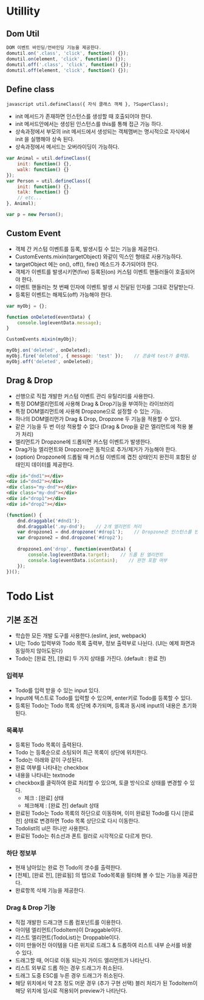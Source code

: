 # Utillity
## Dom Util

```javascript
DOM 이벤트 바인딩/언바인딩 기능을 제공한다.
domutil.on('.class', 'click', function() {});
domutil.on(element, 'click', function() {});
domutil.off('.class', 'click', function() {});
domutil.off(element, 'click', function() {});
```

## Define class
```javascript util.defineClass({ 자식 클래스 객체 }, ?SuperClass);```

- init 메서드가 존재하면 인스턴스를 생성할 때 호출되어야 한다.
- init 메서드안에서는 생성된 인스턴스를 this를 통해 접근 가능 하다.
- 상속과정에서 부모의 init 메서드에서 생성되는 객체맴버는 명시적으로 자식에서 init 을 실행해야 상속 된다.
- 상속과정에서 메서드는 오버라이딩이 가능하다.

```javascript
var Animal = util.defineClass({
    init: function() {},
    walk: function() {}
});
var Person = util.defineClass({
    init: function() {},
    talk: function() {}
    // etc...
}, Animal);

var p = new Person();
```

## Custom Event

- 객체 간 커스텀 이벤트를 등록, 발생시킬 수 있는 기능을 제공한다.
- CustomEvents.mixin(targetObject) 와같이 믹스인 형태로 사용가능하다.
- targetObject 에는 on(), off(), fire() 메소드가 추가되어야 한다.
- 객체가 이벤트를 발생시키면(fire) 등록된(on) 커스텀 이벤트 핸들러들이 호출되어야 한다.
- 이벤트 핸들러는 첫 번째 인자에 이벤트 발생 시 전달된 인자를 그대로 전달받는다.
- 등록된 이벤트는 해제도(off) 가능해야 한다.

```javascript
var myObj = {};

function onDeleted(eventData) {
    console.log(eventData.message);
}

CustomEvents.mixin(myObj);

myObj.on('deleted', onDeleted);
myObj.fire('deleted', { message: 'test' });    // 콘솔에 test가 출력됨.
myObj.off('deleted', onDeleted);
```

## Drag & Drop

- 선행으로 직접 개발한 커스텀 이벤트 관리 유틸리티를 사용한다.
- 특정 DOM엘리먼트에 사용해 Drag & Drop기능을 부여하는 라이브러리
- 특정 DOM엘리먼트에 사용해 Dropzone으로 설정할 수 있는 기능.
- 하나의 DOM엘리먼가 Drag & Drop, Dropzone 두 기능을 적용할 수 있다.
- 같은 기능을 두 번 이상 적용할 수 없다 (Drag & Drop을 같은 엘리먼트에 적용 불가 처리)
- 엘리먼트가 Dropzone에 드롭되면 커스텀 이벤트가 발생한다.
- Drag가능 엘리먼트와 Dropzone은 동적으로 추가/제거가 가능해야 한다.
- (option) Dropzone에 드롭될 때 커스텀 이벤트에 겹친 상태인지 완전히 포함된 상태인지 데이터를 제공한다.

```html
<div id="dnd1"></div>
<div id="dnd2"></div>
<div class="my-dnd"></div>
<div class="my-dnd"></div>
<div id="drop1"></div>
<div id="drop2"></div>
``` 

```javascript
(function() {
    dnd.draggable('#dnd1');
    dnd.draggable('.my-dnd');    // 2개 엘리먼트 처리
    var dropzone1 = dnd.dropzone('#drop1');    // Dropzone은 인스턴스를 반환하고 한번에 하나의 dropzone을 생성할 수 있다.
    var dropzone2 = dnd.dropzone('#drop2');
    
    dropzone1.on('drop', function(eventData) {
        console.log(eventData.target);    // 드롭 된 엘리먼트
        console.log(eventData.isContain);    // 완전 포함 여부
    });
})();
```

# Todo List

## 기본 조건
- 학습한 모든 개발 도구를 사용한다.(eslint, jest, webpack)
- UI는 Todo 입력부와 Todo 목록 출력부, 정보 출력부로 나뉜다. (UI는 예제 화면과 동일하지 않아도된다)
- Todo는 [완료 전], [완료] 두 가지 상태를 가진다. (default : 완료 전)

### 입력부
- Todo를 입력 받을 수 있는 input 있다.
- Input에 텍스트로 Todo를 입력할 수 있으며, enter키로 Todo를 등록할 수 있다.
- 등록된 Todo는 Todo 목록 상단에 추가되며, 등록과 동시에 input의 내용은 초기화된다.

### 목록부
- 등록된 Todo 목록이 출력된다.
- Todo 는 등록순으로 소팅되어 최근 목록이 상단에 위치한다.
- Todo는 아래와 같이 구성된다.
- 완료 여부를 나타내는 checkbox
- 내용을 나타내는 textnode
- checkbox를 클릭하여 완료 처리할 수 있으며, 토클 방식으로 상태를 변경할 수 있다.
  - 체크 : [완료] 상태
  - 체크해제 : [완료 전] default 상태
- 완료된 Todo는 Todo 목록의 하단으로 이동하며, 이미 완료된 Todo를 다시 [완료 전] 상태로 변경하면 Todo 목록 상단으로 다시 이동한다.
- Todolist의 ul은 하나만 사용한다.
- 완료된 Todo는 취소선과 폰트 컬러로 시각적으로 다르게 한다.

### 하단 정보부
- 현재 남아있는 완료 전 Todo의 갯수를 출력한다.
- [전체], [완료 전], [완료됨] 의 탭으로 Todo목록을 필터해 볼 수 있는 기능을 제공한다.
- 완료항목 삭제 기능을 제공한다.

### Drag & Drop 기능
- 직접 개발한 드래그앤 드롭 컴포넌트를 이용한다.
- 아이템 엘리먼트(TodoItem)이 Draggable이다.
- 리스트 엘리먼트(TodoList)는 Droppable이다.
- 이미 만들어진 아이템을 다른 위치로 드래그 & 드롭하여 리스트 내부 순서를 바꿀 수 있다.
- 드래그할 때, 어디로 이동 되는지 가이드 엘리먼트가 나타난다.
- 리스트 외부로 드롭 하는 경우 드래그가 취소된다.
- 드래그 도중 ESC를 누른 경우 드래그가 취소된다.
- 해당 위치에서 약 2초 정도 머문 경우 (추가 구현 선택)
블러 처리가 된 TodoItem이 해당 위치에 임시로 적용되어 preview가 나타난다.
